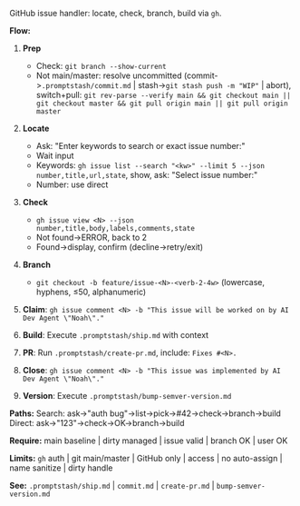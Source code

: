 GitHub issue handler: locate, check, branch, build via `gh`.

**Flow:**

1. **Prep**
   - Check: `git branch --show-current`
   - Not main/master: resolve uncommitted (commit->`.promptstash/commit.md` | stash->`git stash push -m "WIP"` | abort), switch+pull: `git rev-parse --verify main && git checkout main || git checkout master && git pull origin main || git pull origin master`

2. **Locate**
   - Ask: "Enter keywords to search or exact issue number:"
   - Wait input
   - Keywords: `gh issue list --search "<kw>" --limit 5 --json number,title,url,state`, show, ask: "Select issue number:"
   - Number: use direct

3. **Check**
   - `gh issue view <N> --json number,title,body,labels,comments,state`
   - Not found->ERROR, back to 2
   - Found->display, confirm (decline->retry/exit)

4. **Branch**
   - `git checkout -b feature/issue-<N>-<verb-2-4w>` (lowercase, hyphens, ≤50, alphanumeric)

5. **Claim**: `gh issue comment <N> -b "This issue will be worked on by AI Dev Agent \"Noah\"."`

6. **Build**: Execute `.promptstash/ship.md` with context

7. **PR**: Run `.promptstash/create-pr.md`, include: `Fixes #<N>.`

8. **Close**: `gh issue comment <N> -b "This issue was implemented by AI Dev Agent \"Noah\"."`

9. **Version**: Execute `.promptstash/bump-semver-version.md`

**Paths:**
Search: ask->"auth bug"->list->pick->#42->check->branch->build
Direct: ask->"123"->check->OK->branch->build

**Require:** main baseline | dirty managed | issue valid | branch OK | user OK

**Limits:** `gh` auth | git main/master | GitHub only | access | no auto-assign | name sanitize | dirty handle

**See:** `.promptstash/ship.md` | `commit.md` | `create-pr.md` | `bump-semver-version.md`
